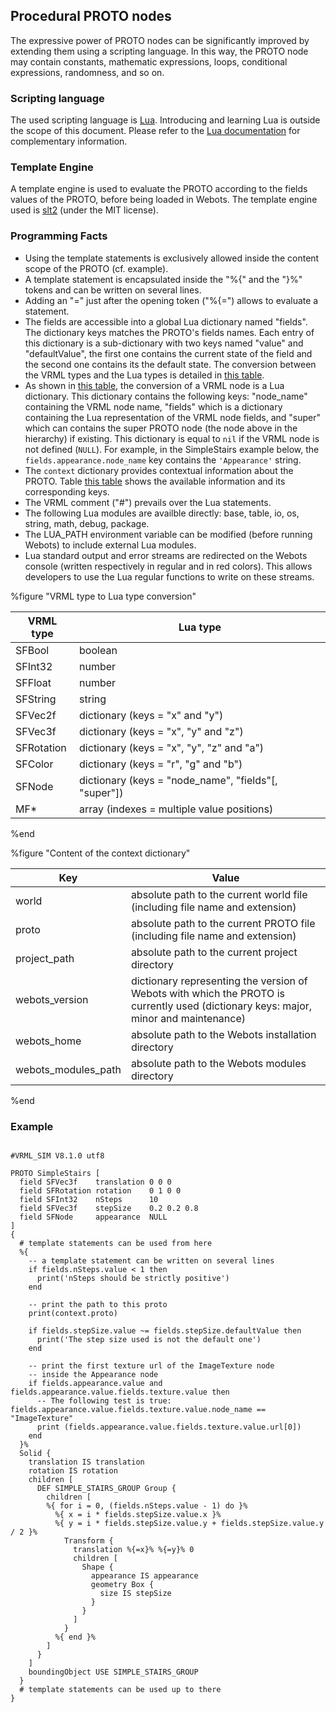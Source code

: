 ## Procedural PROTO nodes

The expressive power of PROTO nodes can be significantly improved by extending
them using a scripting language. In this way, the PROTO node may contain
constants, mathematic expressions, loops, conditional expressions, randomness,
and so on.

### Scripting language

The used scripting language is [Lua](http://www.lua.org). Introducing and
learning Lua is outside the scope of this document. Please refer to the [Lua
documentation](http://www.lua.org/docs.html) for complementary information.

### Template Engine

A template engine is used to evaluate the PROTO according to the fields values
of the PROTO, before being loaded in Webots. The template engine used is
[slt2](https://github.com/henix/slt2) (under the MIT license).

### Programming Facts

- Using the template statements is exclusively allowed inside the content scope of
the PROTO (cf. example).
- A template statement is encapsulated inside the "%{" and the "}%" tokens and can
be written on several lines.
- Adding an "=" just after the opening token ("%{=") allows to evaluate a
statement.
- The fields are accessible into a global Lua dictionary named "fields". The
dictionary keys matches the PROTO's fields names. Each entry of this dictionary
is a sub-dictionary with two keys named "value" and "defaultValue", the first
one contains the current state of the field and the second one contains its the
default state. The conversion between the VRML types and the Lua types is
detailed in [this table](procedural-proto-nodes.md#vrml_to_lua_conversion).
- As shown in [this table](procedural-proto-nodes.md#vrml_to_lua_conversion), the
conversion of a VRML node is a Lua dictionary. This dictionary contains the
following keys: "node\_name" containing the VRML node name, "fields" which is a
dictionary containing the Lua representation of the VRML node fields, and
"super" which can contains the super PROTO node (the node above in the
hierarchy) if existing. This dictionary is equal to `nil` if the VRML node is
not defined (`NULL`). For example, in the SimpleStairs example below, the
`fields.appearance.node_name` key contains the `'Appearance'` string.
- The `context` dictionary provides contextual information about the PROTO. Table
[this table](procedural-proto-nodes.md#lua_context_dictionary) shows the
available information and its corresponding keys.
- The VRML comment ("#") prevails over the Lua statements.
- The following Lua modules are availble directly: base, table, io, os, string,
math, debug, package.
- The LUA\_PATH environment variable can be modified (before running Webots) to
include external Lua modules.
- Lua standard output and error streams are redirected on the Webots console
(written respectively in regular and in red colors). This allows developers to
use the Lua regular functions to write on these streams.

%figure "VRML type to Lua type conversion"

| VRML type  | Lua type                                              |
| ---------- | ----------------------------------------------------- |
| SFBool     | boolean                                               |
| SFInt32    | number                                                |
| SFFloat    | number                                                |
| SFString   | string                                                |
| SFVec2f    | dictionary (keys = "x" and "y")                       |
| SFVec3f    | dictionary (keys = "x", "y" and "z")                  |
| SFRotation | dictionary (keys = "x", "y", "z" and "a")             |
| SFColor    | dictionary (keys = "r", "g" and "b")                  |
| SFNode     | dictionary (keys = "node\_name", "fields"[, "super"]) |
| MF*        | array (indexes = multiple value positions)            |

%end

%figure "Content of the context dictionary"

| Key                   | Value                                                                                                                                |
| --------------------- | ------------------------------------------------------------------------------------------------------------------------------------ |
| world                 | absolute path to the current world file (including file name and extension)                                                          |
| proto                 | absolute path to the current PROTO file (including file name and extension)                                                          |
| project\_path         | absolute path to the current project directory                                                                                       |
| webots\_version       | dictionary representing the version of Webots with which the PROTO is currently used (dictionary keys: major, minor and maintenance) |
| webots\_home          | absolute path to the Webots installation directory                                                                                   |
| webots\_modules\_path | absolute path to the Webots modules directory                                                                                        |

%end

### Example

```

#VRML_SIM V8.1.0 utf8

PROTO SimpleStairs [
  field SFVec3f    translation 0 0 0
  field SFRotation rotation    0 1 0 0
  field SFInt32    nSteps      10
  field SFVec3f    stepSize    0.2 0.2 0.8
  field SFNode     appearance  NULL
]
{
  # template statements can be used from here
  %{
    -- a template statement can be written on several lines
    if fields.nSteps.value < 1 then
      print('nSteps should be strictly positive')
    end

    -- print the path to this proto
    print(context.proto)

    if fields.stepSize.value ~= fields.stepSize.defaultValue then
      print('The step size used is not the default one')
    end

    -- print the first texture url of the ImageTexture node
    -- inside the Appearance node
    if fields.appearance.value and fields.appearance.value.fields.texture.value then
      -- The following test is true: fields.appearance.value.fields.texture.value.node_name == "ImageTexture"
      print (fields.appearance.value.fields.texture.value.url[0])
    end
  }%
  Solid {
    translation IS translation
    rotation IS rotation
    children [
      DEF SIMPLE_STAIRS_GROUP Group {
        children [
        %{ for i = 0, (fields.nSteps.value - 1) do }%
          %{ x = i * fields.stepSize.value.x }%
          %{ y = i * fields.stepSize.value.y + fields.stepSize.value.y / 2 }%
            Transform {
              translation %{=x}% %{=y}% 0
              children [
                Shape {
                  appearance IS appearance
                  geometry Box {
                    size IS stepSize
                  }
                }
              ]
            }
          %{ end }%
        ]
      }
    ]
    boundingObject USE SIMPLE_STAIRS_GROUP
  }
  # template statements can be used up to there
}
```

